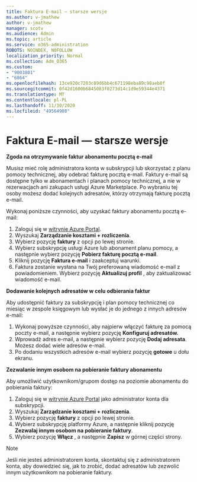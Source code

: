 ```yaml
---
title: Faktura E-mail — starsze wersje
ms.author: v-jmathew
author: v-jmathew
manager: scotv
ms.audience: Admin
ms.topic: article
ms.service: o365-administration
ROBOTS: NOINDEX, NOFOLLOW
localization_priority: Normal
ms.collection: Adm_O365
ms.custom:
- "9003801"
- "6864"
ms.openlocfilehash: 13ce920c7203c89d6bb4c671198eba89c98aeb0f
ms.sourcegitcommit: 0f42d1600b6845083f0273d14c1d9e59344e4371
ms.translationtype: MT
ms.contentlocale: pl-PL
ms.lasthandoff: 11/30/2020
ms.locfileid: "49564908"
---
```

# <a name="e-mail-invoice---legacy"></a>Faktura E-mail — starsze wersje

**Zgoda na otrzymywanie faktur abonamentu pocztą e-mail**

Musisz mieć rolę administratora konta w subskrypcji lub skorzystać z planu pomocy technicznej, aby odebrać fakturę pocztą e-mail. Faktury e-mail są dostępne tylko w abonamentach i planach pomocy technicznej, a nie w rezerwacjach ani zakupach usługi Azure Marketplace. Po wybraniu tej osoby możesz dodać kolejnych adresatów, którzy otrzymają fakturę pocztą e-mail.

Wykonaj poniższe czynności, aby uzyskać faktury abonamentu pocztą e-mail:

1. Zaloguj się w [witrynie Azure Portal](https://portal.azure.com/).
2. Wyszukaj **Zarządzanie kosztami + rozliczenia**.
3. Wybierz pozycję **faktury** z opcji po lewej stronie.
4. Wybierz subskrypcję usługi Azure lub abonament planu pomocy, a następnie wybierz pozycję **Pobierz fakturę pocztą e-mail**.
5. Kliknij pozycję **Faktura e-mail** i zaakceptuj warunki.
6. Faktura zostanie wysłana na Twój preferowaną wiadomość e-mail z powiadomieniem. Wybierz pozycję **Aktualizuj profil** , aby zaktualizować wiadomość e-mail.

**Dodawanie kolejnych adresatów w celu odbierania faktur**

Aby udostępnić faktury za subskrypcję i plan pomocy technicznej co miesiąc w zespole księgowym lub wysłać je do jednego z innych adresów e-mail:

1. Wykonaj powyższe czynności, aby najpierw włączyć fakturę za pomocą poczty e-mail, a następnie wybierz pozycję **Konfiguruj adresatów.**
2. Wprowadź adres e-mail, a następnie wybierz pozycję **Dodaj adresata**. Możesz dodać wiele adresów e-mail.
3. Po dodaniu wszystkich adresów e-mail wybierz pozycję **gotowe** u dołu ekranu.

**Zezwalanie innym osobom na pobieranie faktury abonamentu**

Aby umożliwić użytkownikom/grupom dostęp na poziomie abonamentu do pobierania faktury:

1. Zaloguj się w [witrynie Azure Portal](https://portal.azure.com/) jako administrator konta dla subskrypcji.
2. Wyszukaj **Zarządzanie kosztami + rozliczenia**.
3. Wybierz pozycję **faktury** z opcji po lewej stronie.
4. Wybierz subskrypcję platformy Azure, a następnie kliknij pozycję **Zezwalaj innym osobom na pobieranie faktury**.
5. Wybierz pozycję **Włącz** , a następnie **Zapisz** w górnej części strony.

> [!NOTE]
Jeśli nie jesteś administratorem konta, skontaktuj się z administratorem konta, aby dowiedzieć się, jak to zrobić, dodać adresatów lub zezwolić innym użytkownikom na pobieranie faktury.
